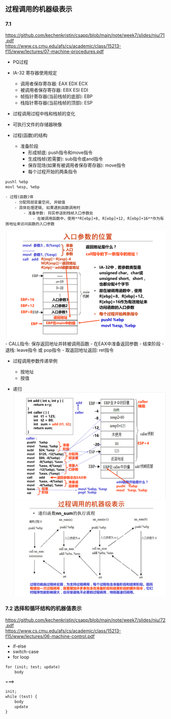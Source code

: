 ## 过程调用的机器级表示

### 7.1 
https://github.com/kechenkristin/csapp/blob/main/note/week7/slides/nju/71.pdf  
https://www.cs.cmu.edu/afs/cs/academic/class/15213-f15/www/lectures/07-machine-procedures.pdf  
- PQ过程 

- IA-32 寄存器使用规定
	- 调用者保存寄存器: EAX EDX ECX
	- 被调用者保存寄存器: EBX ESI EDI
	- 帧指针寄存器(当前栈帧的底部): EBP
	- 栈指针寄存器(当前栈帧的顶部): ESP

- 过程调用过程中栈和栈帧的变化

- 可执行文件的存储器映像

- 过程(函数)的结构
	- 准备阶段
		- 形成帧底: push指令和move指令
		- 生成栈帧(若需要): sub指令或and指令
		- 保存现场(如果有被调用者保存寄存器): move指令
		- 每个过程开始的两条指令
```
pushl %ebp
movl %esp, %ebp
```
	- 过程(函数)体
		- 分配局部变量空间, 并赋值
		- 具体处理逻辑, 如果遇到函数调用时
			- 准备参数: 将实参送到栈帧入口参数处
				- 在被调用函数中，使用**R[ebp]+8, R[ebp]+12, R[ebp]+16**作为有效地址来访问函数的入口参数
![avatar](https://github.com/kechenkristin/imagesGitHub/blob/main/notes/csapp/arguments.png)
			- CALL指令: 保存返回地址并转被调用函数
		- 在EAX中准备返回参数
	- 结束阶段
		- 退栈: leave指令 或 pop指令
		- 取返回地址返回: ret指令

- 过程调用参数传递举例
	- 按地址
	- 按值

- 递归
![avatar](https://github.com/kechenkristin/imagesGitHub/blob/main/notes/csapp/recursion.png)
![avatar](https://github.com/kechenkristin/imagesGitHub/blob/main/notes/csapp/procedureMachine.png)

### 7.2 选择和循环结构的机器值表示
https://github.com/kechenkristin/csapp/blob/main/note/week7/slides/nju/72.pdf  
https://www.cs.cmu.edu/afs/cs/academic/class/15213-f15/www/lectures/06-machine-control.pdf  
- if-else
- switch-case
- for loop
```
for (init; test; update)
	body
```
===>
```
init;
while (test) {
	body
	update
}
```

